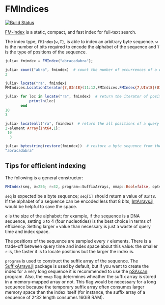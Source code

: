 # FMIndices

[![Build Status](https://travis-ci.org/BioJulia/FMIndices.jl.svg?branch=master)](https://travis-ci.org/BioJulia/FMIndices.jl)

[FM-index](https://en.wikipedia.org/wiki/FM-index) is a static, compact, and fast index for full-text search.

The index type, `FMIndex{w,T}`, is able to index an arbitrary byte sequence.
`w` is the number of bits required to encode the alphabet of the sequence and `T` is the type of positions of the sequence.


```julia
julia> fmindex = FMIndex("abracadabra");

julia> count("abra", fmindex)  # count the number of occurrences of a query
2

julia> locate("ra", fmindex)
FMIndices.LocationIterator{7,UInt8}(11:12,FMIndices.FMIndex{7,UInt8}(UInt8[0x61,0x72,0x64,0x72,0x63,0x61,0x61,0x61,0x61,0x62,0x62],4,UInt8[0x00],Bool[false,false,true,false,false,false,false,false,false,false,false],[1,1,1,1,1,1,1,1,1,1  …  12,12,12,12,12,12,12,12,12,12]))

julia> for loc in locate("ra", fmindex)  # return the iterator of positions of a query
           println(loc)
       end
10
3

julia> locateall("ra", fmindex)  # return the all positions of a query
2-element Array{Int64,1}:
 10
  3

julia> bytestring(restore(fmindex))  # restore a byte sequence from the index
"abracadabra"

```


## Tips for efficient indexing

The following is a general constructor:

```julia
FMIndex(seq, σ=256; r=32, program=:SuffixArrays, mmap::Bool=false, opts...)
```

`seq` is expected be a byte sequence; `seq[i]` should return a value of `UInt8`.
If the alphabet of a sequence can be encoded less that 8 bits, [IntArrays.jl](https://github.com/bicycle1885/IntArrays.jl) would be helpful to save the space.

`σ` is the size of the alphabet; for example, if the sequence is a DNA sequence, setting `σ` to 4 (four nucleotides) is the best choice in terms of efficiency.
Setting larger `σ` value than necessary is just a waste of query time and index space.

The positions of the sequence are sampled every `r` elements. There is a trade-off between query time and index space about this value: the smaller `r` is, the faster it is to locate positions but the larger the index is.

`program` is used to construct the suffix array of the sequence. The [SuffixArrays.jl](https://github.com/quinnj/SuffixArrays.jl) package is used by default, but if you want to create the index for a very long sequence it is recommended to use the [pSAscan](https://www.cs.helsinki.fi/group/pads/pSAscan.html) program.
Also, the `mmap` flag determines wheather the suffix array is stored in a memory-mapped array or not. This flag would be necessary for a long sequence because the temporary suffix array often consumes larger memory space than the index itself (for instance, the suffix array of a sequence of 2^32 length consumes 16GiB RAM).
